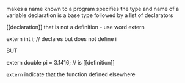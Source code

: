 makes a name known to a program
specifies the type and name of a variable
declaration is a base type followed by a list of declarators

[[declaration]] that is not a definition - use word extern

extern int i; // declares but does not define i

BUT

extern double pi = 3.1416; // is [[definition]]

`extern` indicate that the function defined elsewhere